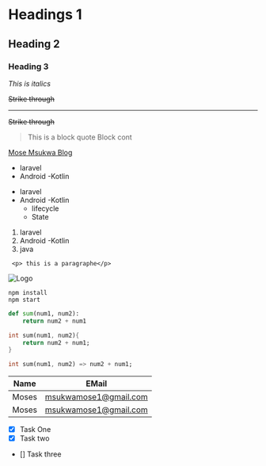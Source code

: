 <!-- Heading -->
# Headings 1
   ## Heading 2
   ### Heading 3

<!-- Italics -->
*This is italics*

<!-- Strike thorugh -->
 ~~Strike through~~

<!-- Horizontal line-->
 ---

 <!-- Block quote -->
 ~~Strike through~~
>This is a block quote Block cont

<!-- Links -->
 [Mose Msukwa Blog](https://mozesi.tech/ "Moses Msukwa")

<!-- Un ordered list -->
* laravel
* Android -Kotlin

<!-- Un ordered list -->
* laravel
* Android -Kotlin
    * lifecycle
    * State
<!--  ordered list -->
1. laravel
1. Android -Kotlin
1. java

<!-- inline code block -->
` <p> this is a paragraphe</p>`

<!-- Image-->
![Logo](https://markdown-here.com/img/icon256.png)

<!-- Github -->

```
npm install
npm start
```
``` python
def sum(num1, num2):
    return num2 + num1
```

``` dart
int sum(num1, num2){
    return num2 + num1;
}
```
``` dart
int sum(num1, num2) => num2 + num1;

```
<!--Table -->
|Name | EMail|
|-----|---------------------|
|Moses|msukwamose1@gmail.com|
|Moses|msukwamose1@gmail.com|

* [x] Task One
* [x] Task two
* [] Task three



